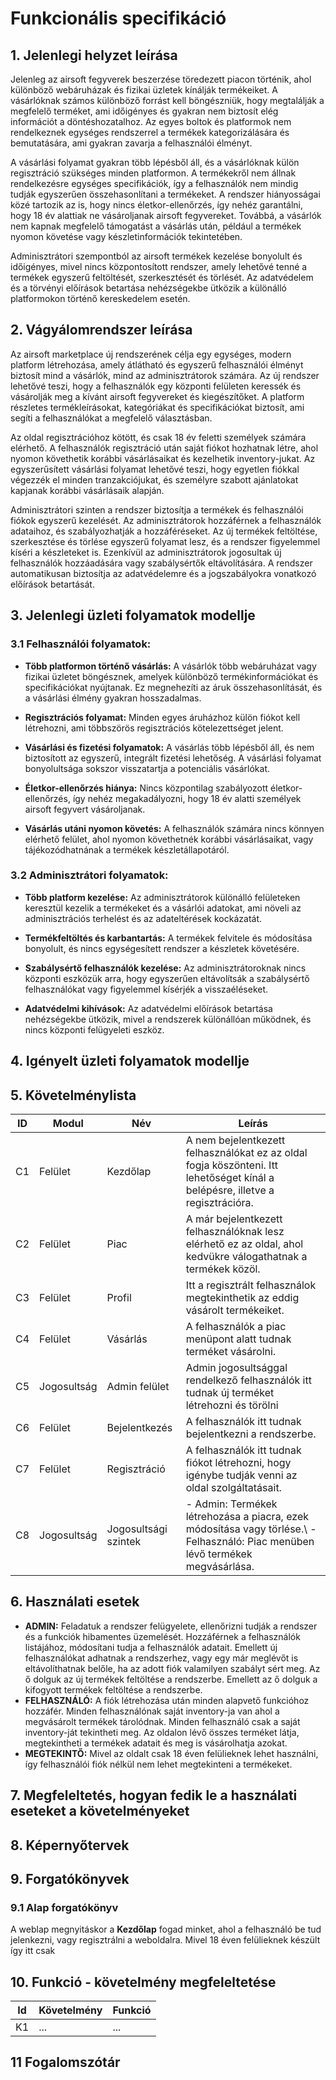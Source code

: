 # Funkcionális specifikáció

## 1. Jelenlegi helyzet leírása

Jelenleg az airsoft fegyverek beszerzése töredezett piacon történik, ahol
különböző webáruházak és fizikai üzletek kínálják termékeiket. A vásárlóknak
számos különböző forrást kell böngészniük, hogy megtalálják a megfelelő
terméket, ami időigényes és gyakran nem biztosít elég információt a
döntéshozatalhoz. Az egyes boltok és platformok nem rendelkeznek egységes
rendszerrel a termékek kategorizálására és bemutatására, ami gyakran zavarja a
felhasználói élményt.

A vásárlási folyamat gyakran több lépésből áll, és a vásárlóknak külön
regisztráció szükséges minden platformon. A termékekről nem állnak rendelkezésre
egységes specifikációk, így a felhasználók nem mindig tudják egyszerűen
összehasonlítani a termékeket. A rendszer hiányosságai közé tartozik az is, hogy
nincs életkor-ellenőrzés, így nehéz garantálni, hogy 18 év alattiak ne
vásároljanak airsoft fegyvereket. Továbbá, a vásárlók nem kapnak megfelelő
támogatást a vásárlás után, például a termékek nyomon követése vagy
készletinformációk tekintetében.

Adminisztrátori szempontból az airsoft termékek kezelése bonyolult és
időigényes, mivel nincs központosított rendszer, amely lehetővé tenné a termékek
egyszerű feltöltését, szerkesztését és törlését. Az adatvédelem és a törvényi
előírások betartása nehézségekbe ütközik a különálló platformokon történő
kereskedelem esetén.

## 2. Vágyálomrendszer leírása

Az airsoft marketplace új rendszerének célja egy egységes, modern platform
létrehozása, amely átlátható és egyszerű felhasználói élményt biztosít mind a
vásárlók, mind az adminisztrátorok számára. Az új rendszer lehetővé teszi, hogy
a felhasználók egy központi felületen keressék és vásárolják meg a kívánt
airsoft fegyvereket és kiegészítőket. A platform részletes termékleírásokat,
kategóriákat és specifikációkat biztosít, ami segíti a felhasználókat a
megfelelő választásban.

Az oldal regisztrációhoz kötött, és csak 18 év feletti személyek számára
elérhető. A felhasználók regisztráció után saját fiókot hozhatnak létre, ahol
nyomon követhetik korábbi vásárlásaikat és kezelhetik inventory-jukat. Az
egyszerűsített vásárlási folyamat lehetővé teszi, hogy egyetlen fiókkal végezzék
el minden tranzakciójukat, és személyre szabott ajánlatokat kapjanak korábbi
vásárlásaik alapján.

Adminisztrátori szinten a rendszer biztosítja a termékek és felhasználói fiókok
egyszerű kezelését. Az adminisztrátorok hozzáférnek a felhasználók adataihoz, és
szabályozhatják a hozzáféréseket. Az új termékek feltöltése, szerkesztése és
törlése egyszerű folyamat lesz, és a rendszer figyelemmel kíséri a készleteket
is. Ezenkívül az adminisztrátorok jogosultak új felhasználók hozzáadására vagy
szabálysértők eltávolítására. A rendszer automatikusan biztosítja az
adatvédelemre és a jogszabályokra vonatkozó előírások betartását.

## 3. Jelenlegi üzleti folyamatok modellje

### 3.1 Felhasználói folyamatok:

- **Több platformon történő vásárlás:** A vásárlók több webáruházat vagy fizikai
  üzletet böngésznek, amelyek különböző termékinformációkat és specifikációkat
  nyújtanak. Ez megnehezíti az áruk összehasonlítását, és a vásárlási élmény
  gyakran hosszadalmas.

- **Regisztrációs folyamat:** Minden egyes áruházhoz külön fiókot kell
  létrehozni, ami többszörös regisztrációs kötelezettséget jelent.

- **Vásárlási és fizetési folyamatok:** A vásárlás több lépésből áll, és nem
  biztosított az egyszerű, integrált fizetési lehetőség. A vásárlási folyamat
  bonyolultsága sokszor visszatartja a potenciális vásárlókat.

- **Életkor-ellenőrzés hiánya:** Nincs központilag szabályozott
  életkor-ellenőrzés, így nehéz megakadályozni, hogy 18 év alatti személyek
  airsoft fegyvert vásároljanak.

- **Vásárlás utáni nyomon követés:** A felhasználók számára nincs könnyen
  elérhető felület, ahol nyomon követhetnék korábbi vásárlásaikat, vagy
  tájékozódhatnának a termékek készletállapotáról.

### 3.2 Adminisztrátori folyamatok:

- **Több platform kezelése:** Az adminisztrátorok különálló felületeken
  keresztül kezelik a termékeket és a vásárlói adatokat, ami növeli az
  adminisztrációs terhelést és az adateltérések kockázatát.

- **Termékfeltöltés és karbantartás:** A termékek felvitele és módosítása
  bonyolult, és nincs egységesített rendszer a készletek követésére.

- **Szabálysértő felhasználók kezelése:** Az adminisztrátoroknak nincs központi
  eszközük arra, hogy egyszerűen eltávolítsák a szabálysértő felhasználókat vagy
  figyelemmel kísérjék a visszaéléseket.

- **Adatvédelmi kihívások:** Az adatvédelmi előírások betartása nehézségekbe
  ütközik, mivel a rendszerek különállóan működnek, és nincs központi
  felügyeleti eszköz.

## 4. Igényelt üzleti folyamatok modellje

## 5. Követelménylista

| ID  | Modul       | Név                  | Leírás                                                                                                                         |
| --- | ----------- | -------------------- | ------------------------------------------------------------------------------------------------------------------------------ |
| C1  | Felület     | Kezdőlap             | A nem bejelentkezett felhasználókat ez az oldal fogja köszönteni. Itt lehetőséget kínál a belépésre, illetve a regisztrációra. |
| C2  | Felület     | Piac                 | A már bejelentkezett felhasználóknak lesz elérhető ez az oldal, ahol kedvükre válogathatnak a termékek közöl.                  |
| C3  | Felület     | Profil               | Itt a regisztrált felhasználok megtekinthetik az eddig vásárolt termékeiket.                                                   |
| C4  | Felület     | Vásárlás             | A felhasználók a piac menüpont alatt tudnak terméket vásárolni.                                                                |
| C5  | Jogosultság | Admin felület        | Admin jogosultsággal rendelkező felhasználók itt tudnak új terméket létrehozni és törölni                                      |
| C6  | Felület     | Bejelentkezés        | A felhasználók itt tudnak bejelentkezni a rendszerbe.                                                                          |
| C7  | Felület     | Regisztráció         | A felhasználók itt tudnak fiókot létrehozni, hogy igénybe tudják venni az oldal szolgáltatásait.                               |
| C8  | Jogosultság | Jogosultsági szintek | - Admin: Termékek létrehozása a piacra, ezek módosítása vagy törlése.\ -Felhasználó: Piac menüben lévő termékek megvásárlása.  |

## 6. Használati esetek

- **ADMIN:** Feladatuk a rendszer felügyelete, ellenőrizni tudják a rendszer és
  a funkciók hibamentes üzemelését. Hozzáférnek a felhasználók listájához,
  módosítani tudja a felhasználók adatait. Emellett új felhasználókat adhatnak a
  rendszerhez, vagy egy már meglévőt is eltávolíthatnak belőle, ha az adott fiók
  valamilyen szabályt sért meg. Az ő dolguk az új termékek feltöltése a
  rendszerbe. Emellett az ő dolguk a kifogyott termékek feltöltése a rendszerbe.
- **FELHASZNÁLÓ:** A fiók létrehozása után minden alapvető funkcióhoz hozzáfér.
  Minden felhasználónak saját inventory-ja van ahol a megvásárolt termékek
  tárolódnak. Minden felhasználó csak a saját inventory-ját tekintheti meg. Az
  oldalon lévő összes terméket látja, megtekintheti a termékek adatait és meg is
  vásárolhatja azokat.
- **MEGTEKINTŐ:** Mivel az oldalt csak 18 éven felülieknek lehet használni, így
  felhasználói fiók nélkül nem lehet megtekinteni a termékeket.

## 7. Megfeleltetés, hogyan fedik le a használati eseteket a követelményeket

<!-- Folyamatban FL-->

## 8. Képernyőtervek

## 9. Forgatókönyvek

### 9.1 Alap forgatókönyv

A weblap megnyitáskor a **Kezdőlap** fogad minket, ahol a felhasználó be tud
jelenkezni, vagy regisztrálni a weboldalra. Mivel 18 éven felülieknek készült
így itt csak

## 10. Funkció - követelmény megfeleltetése

| Id  | Követelmény | Funkció |
| :-: | ----------- | ------- |
| K1  | ...         | ...     |

## 11 Fogalomszótár
